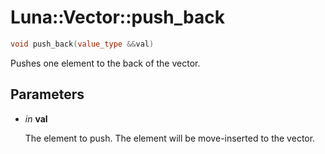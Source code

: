 # Luna::Vector::push_back

```c++
void push_back(value_type &&val)
```

Pushes one element to the back of the vector. 



## Parameters
* *in* **val**

    The element to push. The element will be move-inserted to the vector. 

